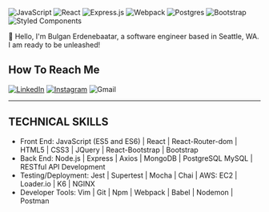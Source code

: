 ![JavaScript](https://img.shields.io/badge/javascript-%23323330.svg?style=for-the-badge&logo=javascript&logoColor=%23F7DF1E)
![React](https://img.shields.io/badge/react-%2320232a.svg?style=for-the-badge&logo=react&logoColor=%2361DAFB) ![Express.js](https://img.shields.io/badge/express.js-%23404d59.svg?style=for-the-badge&logo=express&logoColor=%2361DAFB) ![Webpack](https://img.shields.io/badge/webpack-%238DD6F9.svg?style=for-the-badge&logo=webpack&logoColor=black) ![Postgres](https://img.shields.io/badge/postgres-%23316192.svg?style=for-the-badge&logo=postgresql&logoColor=white)
![Bootstrap](https://img.shields.io/badge/bootstrap-%23563D7C.svg?style=for-the-badge&logo=bootstrap&logoColor=white)
![Styled Components](https://img.shields.io/badge/styled--components-DB7093?style=for-the-badge&logo=styled-components&logoColor=white)

👋 Hello, I'm Bulgan Erdenebaatar, a software engineer based in Seattle, WA. I am ready to be unleashed!

## How To Reach Me 
[![LinkedIn](https://img.shields.io/badge/linkedin-%230077B5.svg?style=for-the-badge&logo=linkedin&logoColor=white)](https://www.linkedin.com/in/bulgan-erdenebaatar/) [![Instagram](https://img.shields.io/badge/beebulgaa-%23E4405F.svg?style=for-the-badge&logo=Instagram&logoColor=white)](https://www.instagram.com/beebulgaa/)
 ![Gmail](https://img.shields.io/badge/bulganebaatar@gmail.com-D14836?style=for-the-badge&logo=gmail&logoColor=white)

---
## TECHNICAL SKILLS 
- Front End: JavaScript (ES5 and ES6) | React | React-Router-dom | HTML5 | CSS3 | JQuery | React-Bootstrap | Bootstrap
- Back End: Node.js | Express | Axios | MongoDB | PostgreSQL MySQL | RESTful API Development
- Testing/Deployment: Jest | Supertest | Mocha | Chai | AWS: EC2 | Loader.io | K6 | NGINX
- Developer Tools: Vim | Git | Npm | Webpack | Babel | Nodemon | Postman



<!-- Here are some ideas to get you started: -->
<!-- 
- 🔭 I’m currently working on ...
- 🌱 I’m currently learning ...
- 👯 I’m looking to collaborate on ...
- 🤔 I’m looking for help with ...
- 💬 Ask me about ...
- 📫 How to reach me: ...
- 😄 Pronouns: ...
- ⚡ Fun fact: ...
-->
